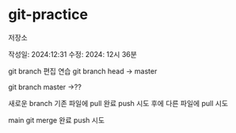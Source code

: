# git-practice
저장소

작성일: 2024:12:31
수정: 2024: 12시 36분

git branch 편집 연습
git branch head -> master

git branch master ->??

새로운 branch 기존 파일에 pull 완료
push 시도 후에 다른 파일에 pull 시도

main git merge 완료 push 시도